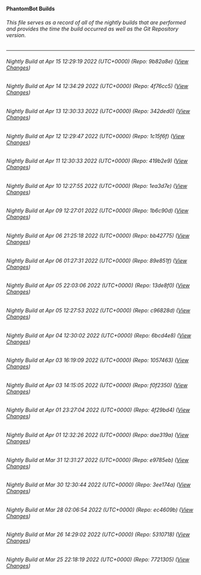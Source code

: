 **PhantomBot Builds**

###### This file serves as a record of all of the nightly builds that are performed and provides the time the build occurred as well as the Git Repository version.
-------------------------------------------------------------------------------------------------------------
###### Nightly Build at Apr 15 12:29:19 2022 (UTC+0000) (Repo: 9b82a8e) ([View Changes](https://github.com/PhantomBot/PhantomBot/compare/4f76cc5...9b82a8e))
###### Nightly Build at Apr 14 12:34:29 2022 (UTC+0000) (Repo: 4f76cc5) ([View Changes](https://github.com/PhantomBot/PhantomBot/compare/342ded0...4f76cc5))
###### Nightly Build at Apr 13 12:30:33 2022 (UTC+0000) (Repo: 342ded0) ([View Changes](https://github.com/PhantomBot/PhantomBot/compare/1c15f6f...342ded0))
###### Nightly Build at Apr 12 12:29:47 2022 (UTC+0000) (Repo: 1c15f6f) ([View Changes](https://github.com/PhantomBot/PhantomBot/compare/419b2e9...1c15f6f))
###### Nightly Build at Apr 11 12:30:33 2022 (UTC+0000) (Repo: 419b2e9) ([View Changes](https://github.com/PhantomBot/PhantomBot/compare/1ea3d7e...419b2e9))
###### Nightly Build at Apr 10 12:27:55 2022 (UTC+0000) (Repo: 1ea3d7e) ([View Changes](https://github.com/PhantomBot/PhantomBot/compare/1b6c90d...1ea3d7e))
###### Nightly Build at Apr 09 12:27:01 2022 (UTC+0000) (Repo: 1b6c90d) ([View Changes](https://github.com/PhantomBot/PhantomBot/compare/bb42775...1b6c90d))
###### Nightly Build at Apr 06 21:25:18 2022 (UTC+0000) (Repo: bb42775) ([View Changes](https://github.com/PhantomBot/PhantomBot/compare/89e851f...bb42775))
###### Nightly Build at Apr 06 01:27:31 2022 (UTC+0000) (Repo: 89e851f) ([View Changes](https://github.com/PhantomBot/PhantomBot/compare/13de8f0...89e851f))
###### Nightly Build at Apr 05 22:03:06 2022 (UTC+0000) (Repo: 13de8f0) ([View Changes](https://github.com/PhantomBot/PhantomBot/compare/c96828d...13de8f0))
###### Nightly Build at Apr 05 12:27:53 2022 (UTC+0000) (Repo: c96828d) ([View Changes](https://github.com/PhantomBot/PhantomBot/compare/6bcd4e8...c96828d))
###### Nightly Build at Apr 04 12:30:02 2022 (UTC+0000) (Repo: 6bcd4e8) ([View Changes](https://github.com/PhantomBot/PhantomBot/compare/1057463...6bcd4e8))
###### Nightly Build at Apr 03 16:19:09 2022 (UTC+0000) (Repo: 1057463) ([View Changes](https://github.com/PhantomBot/PhantomBot/compare/f0f2350...1057463))
###### Nightly Build at Apr 03 14:15:05 2022 (UTC+0000) (Repo: f0f2350) ([View Changes](https://github.com/PhantomBot/PhantomBot/compare/4f29bd4...f0f2350))
###### Nightly Build at Apr 01 23:27:04 2022 (UTC+0000) (Repo: 4f29bd4) ([View Changes](https://github.com/PhantomBot/PhantomBot/compare/dae319a...4f29bd4))
###### Nightly Build at Apr 01 12:32:26 2022 (UTC+0000) (Repo: dae319a) ([View Changes](https://github.com/PhantomBot/PhantomBot/compare/e9785eb...dae319a))
###### Nightly Build at Mar 31 12:31:27 2022 (UTC+0000) (Repo: e9785eb) ([View Changes](https://github.com/PhantomBot/PhantomBot/compare/3ee174a...e9785eb))
###### Nightly Build at Mar 30 12:30:44 2022 (UTC+0000) (Repo: 3ee174a) ([View Changes](https://github.com/PhantomBot/PhantomBot/compare/ec4609b...3ee174a))
###### Nightly Build at Mar 28 02:06:54 2022 (UTC+0000) (Repo: ec4609b) ([View Changes](https://github.com/PhantomBot/PhantomBot/compare/5310718...ec4609b))
###### Nightly Build at Mar 26 14:29:02 2022 (UTC+0000) (Repo: 5310718) ([View Changes](https://github.com/PhantomBot/PhantomBot/compare/7721305...5310718))
###### Nightly Build at Mar 25 22:18:19 2022 (UTC+0000) (Repo: 7721305) ([View Changes](https://github.com/PhantomBot/PhantomBot/compare/687ad51...7721305))
